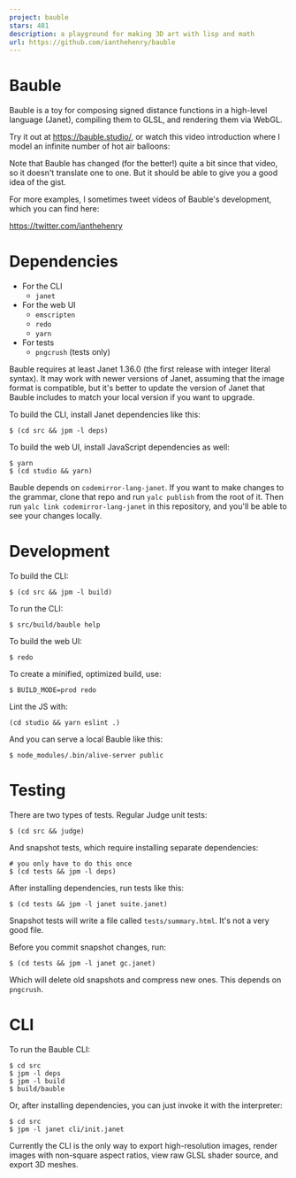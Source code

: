 ```yaml
---
project: bauble
stars: 481
description: a playground for making 3D art with lisp and math
url: https://github.com/ianthehenry/bauble
---
```


Bauble
======

Bauble is a toy for composing signed distance functions in a high-level language (Janet), compiling them to GLSL, and rendering them via WebGL.

Try it out at https://bauble.studio/, or watch this video introduction where I model an infinite number of hot air balloons:

Note that Bauble has changed (for the better!) quite a bit since that video, so it doesn't translate one to one. But it should be able to give you a good idea of the gist.

For more examples, I sometimes tweet videos of Bauble's development, which you can find here:

https://twitter.com/ianthehenry

Dependencies
============

-   For the CLI
    -   `janet`
-   For the web UI
    -   `emscripten`
    -   `redo`
    -   `yarn`
-   For tests
    -   `pngcrush` (tests only)

Bauble requires at least Janet 1.36.0 (the first release with integer literal syntax). It may work with newer versions of Janet, assuming that the image format is compatible, but it's better to update the version of Janet that Bauble includes to match your local version if you want to upgrade.

To build the CLI, install Janet dependencies like this:

```
$ (cd src && jpm -l deps)
```

To build the web UI, install JavaScript dependencies as well:

```
$ yarn
$ (cd studio && yarn)
```

Bauble depends on `codemirror-lang-janet`. If you want to make changes to the grammar, clone that repo and run `yalc publish` from the root of it. Then run `yalc link codemirror-lang-janet` in this repository, and you'll be able to see your changes locally.

Development
===========

To build the CLI:

```
$ (cd src && jpm -l build)
```

To run the CLI:

```
$ src/build/bauble help
```

To build the web UI:

```
$ redo
```

To create a minified, optimized build, use:

```
$ BUILD_MODE=prod redo
```

Lint the JS with:

```
(cd studio && yarn eslint .)
```

And you can serve a local Bauble like this:

```
$ node_modules/.bin/alive-server public
```

Testing
=======

There are two types of tests. Regular Judge unit tests:

```
$ (cd src && judge)
```

And snapshot tests, which require installing separate dependencies:

```
# you only have to do this once
$ (cd tests && jpm -l deps)
```

After installing dependencies, run tests like this:

```
$ (cd tests && jpm -l janet suite.janet)
```

Snapshot tests will write a file called `tests/summary.html`. It's not a very good file.

Before you commit snapshot changes, run:

```
$ (cd tests && jpm -l janet gc.janet)
```

Which will delete old snapshots and compress new ones. This depends on `pngcrush`.

CLI
===

To run the Bauble CLI:

```
$ cd src
$ jpm -l deps
$ jpm -l build
$ build/bauble
```

Or, after installing dependencies, you can just invoke it with the interpreter:

```
$ cd src
$ jpm -l janet cli/init.janet
```

Currently the CLI is the only way to export high-resolution images, render images with non-square aspect ratios, view raw GLSL shader source, and export 3D meshes.
